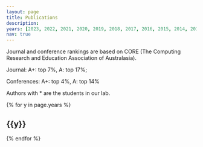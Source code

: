 ```yaml
---
layout: page
title: Publications
description: 
years: [2023, 2022, 2021, 2020, 2019, 2018, 2017, 2016, 2015, 2014, 2013]
nav: true
---
```


Journal and conference rankings are based on CORE (The Computing Research and Education Association of Australasia).

Journal: A+: top 7%, A: top 17%; 

Conferences: A+: top 4%, A: top 14%

Authors with * are the students in our lab. 

<div class="publications">

{% for y in page.years %}
  <h2 class="year">{{y}}</h2>
  
{% endfor %}

</div>
